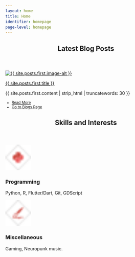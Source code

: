 ```yaml
---
layout: home
title: Home
identifier: homepage
page-level: homepage
---
```


<section>
	<header class="major">
		<h2>Latest Blog Posts</h2>
	</header>
	<div class="posts">
		<article>
			<a href="{{ site.posts.first.url | absolute_url  }}" class="image">
				<picture>
                <source data-srcset="{{ site.posts.first.image-webp | absolute_url }}" type="image/webp" >
                <source data-srcset="{{ site.posts.first.image | absolute_url }}" type="image/jpeg" > 
                <img src="{{ site.posts.first.image-thumb | absolute_url }}" alt="{{ site.posts.first.image-alt }}" data-src="{{ site.posts.first.image | absolute_url }}"  class="lazyload" />
                </picture> 
			</a>
			<p><a style="color: black; font-weight: 400;" href="{{ site.posts.first.url | absolute_url }}">{{ site.posts.first.title }}</a></p>
			<p>{{ site.posts.first.content | strip_html | truncatewords: 30 }}</p>
			<ul class="actions" style="font-size: smaller;">
				<li><a href="{{ site.posts.first.url | absolute_url  }}" class="button icon fa-angle-double-right">Read More</a></li>
				<li><a href="{{ 'blogs' | absolute_url  }}" class="button special icon fa-pencil-square-o">Go to Blogs Page</a></li>
			</ul>
		</article>
		<!--<article>
			<a href="{{ site.projects.last.url | absolute_url  }}" class="image">
				<picture>
                <source data-srcset="{{ site.projects.last.image-webp | absolute_url }}" type="image/webp" >
                <source data-srcset="{{ site.projects.last.image | absolute_url }}" type="image/jpeg" > 
                <img src="{{ site.projects.last.image-thumb | absolute_url }}" alt="{{ site.projects.last.image-alt }}" data-src="{{ site.projects.last.image | absolute_url }}"  class="lazyload" />
                </picture> 
			</a>
			<p><a style="color: black; font-weight: 400;"  href="{{ site.projects.last.url | absolute_url }}">{{ site.projects.last.title }}</a></p>
			<p>{{ site.projects.last.content | strip_html | truncatewords: 30 }}</p>
			<ul class="actions" style="font-size: smaller;">
				<li><a href="{{ site.projects.last.url | absolute_url  }}" class="button icon fa-angle-double-right">Read More</a></li>
				<li><a href="{{ 'repos' | absolute_url }} " class="button special icon fa-paper-plane">Go to My Projects</a></li>
			</ul>
		</article>
		</div>
	</section>

  


<!-- Section -->
<section>
	<header class="major">
		<!-- <a href="{{ 'cv.html' | absolute_url }}">Curriculum Vitae</a> -->
		<h2>Skills and Interests</h2>
	</header>
	<div class="features">
		<article>
			<!-- <span class="icon fa-rocket"></span> -->
			<span style="padding-right:15px; display:inline-block;">
            <img alt="Programming" src="assets/images/ico-py-thumb.png" data-src="assets/images/ico-py.png"   class="lazyload" width="80" />
			</span>
			<div class="content">
				<h3>Programming</h3>
				<p>Python, R, Flutter/Dart, Git, GDScript</p>
			</div>
		</article>
		<article>
			<!-- <span class="icon fa-rocket"></span> -->
			<span style="padding-right:15px; display:inline-block;"><img alt="Miscellaneous" src="assets/images/ico-misc-thumb.png" data-src="assets/images/ico-misc.png"   class="lazyload" width="80" />
			</span>
			<div class="content">
				<h3>Miscellaneous</h3>
				<p>Gaming, Neuropunk music.</p>
			</div>
		</article>
	</div>
</section>



<br>



<!-- 
<article style="width: auto;">
	<span style="padding-right:15px; display:inline-block;">
	<div class="crest-row" style="width: 200px;" >
  <div class="crest-column">
    <picture>
                <source data-srcset="assets/images/crest-uwa-180.webp" type="image/webp" >
                <source data-srcset="assets/images/crest-uwa-180.png" type="image/png" > 
                <img src="assets/images/crest-uwa-180.png" alt="UWA Perth Crest" width="90"  class="lazyload" />
                </picture>
  </div>
  <div class="crest-column">
    <picture>
                <source data-srcset="assets/images/crest-icrar-180.webp" type="image/webp" >
                <source data-srcset="assets/images/crest-icrar-180.png" type="image/png" > 
                <img src="assets/images/crest-icrar-180.png" alt="ICRAR Crest" width="90"  class="lazyload" />
                </picture>width="100%"/>
  </div>
</div> 
	
</span>
	<div class="content">
		<p style="font-size: 80%;"><b>PhD Student (ICRAR)</b><br>
			Astronomy and Astrophysics.<br>
		    The University of Western Australia<br>
		    35 Stirling Highway, 6009 Perth, Australia.</p>
	</div>
</article>
 -->